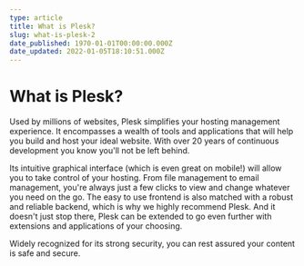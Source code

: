 ```yaml
---
type: article
title: What is Plesk?
slug: what-is-plesk-2
date_published: 1970-01-01T00:00:00.000Z
date_updated: 2022-01-05T18:10:51.000Z
---
```


# What is Plesk?

Used by millions of websites, Plesk simplifies your hosting management experience. It encompasses a wealth of tools and applications that will help you build and host your ideal website. With over 20 years of continuous development you know you'll not be left behind.

Its intuitive graphical interface (which is even great on mobile!) will allow you to take control of your hosting. From file management to email management, you're always just a few clicks to view and change whatever you need on the go. The easy to use frontend is also matched with a robust and reliable backend, which is why we highly recommend Plesk. And it doesn't just stop there, Plesk can be extended to go even further with extensions and applications of your choosing.

Widely recognized for its strong security, you can rest assured your content is safe and secure.